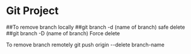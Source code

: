 ﻿# Git Project
##To remove branch locally
##git branch -d (name of branch) safe delete
##git branch -D (name of branch) Force delete


To remove branch remotely
git push origin --delete branch-name  

